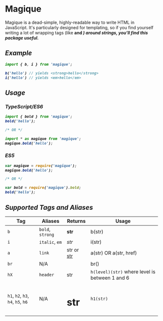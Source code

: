 # Magique
Magique is a dead-simple, highly-readable way to write HTML in JavaScript. It's particularly designed for templating, so if you find yourself writing a lot of wrapping tags (like <b> and <i>) around strings, you'll find this package useful.

## Example
```ts
import { b, i } from 'magique';

b('hello') // yields <strong>hello</strong>
i('hello') // yields <em>hello</em>
```

## Usage
### TypeScript/ES6
```ts
import { bold } from 'magique';
bold('hello');

/* OR */

import * as magique from 'magique';
magique.bold('hello');
```

### ES5
```js
var magique = require('magique');
magique.bold('hello');

/* OR */

var bold = require('magique').bold;
bold('hello');
```

## Supported Tags and Aliases
| Tag                                | Aliases          | Returns                              | Usage                                          |
| ---------------------------------- | ---------------- | ------------------------------------ | ---------------------------------------------- |
| `b`                                | `bold`, `strong` | <strong>str</strong>                 | b(str)                                         |
| `i`                                | `italic`, `em`   | <em>str</em>                         | i(str)                                         |
| `a`                                | `link`           | <a>str</a> or <a href="href">str</a> | a(str) OR a(str, href)                         |
| `br`                               | N/A              | <br />                               | br()                                           |
| `hX`                               | `header`         | <hX>str</hX>                         | `h(level)(str)` where level is between 1 and 6 |
| `h1`, `h2`, `h3`, `h4`, `h5`, `h6` | N/A              | <h1>str</h1>                         | `h1(str)`                                      |
